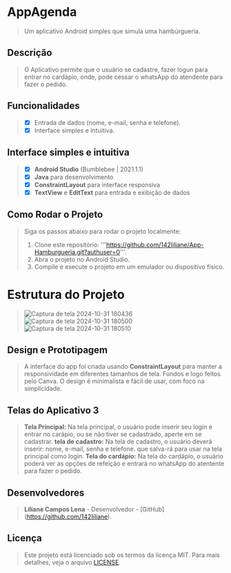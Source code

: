 # AppAgenda
> Um aplicativo Android simples que simula uma hambúrgueria.

## Descrição
> O Aplicativo permite que o usuário se cadastre, fazer logun para entrar no cardápio, onde, pode cessar o whatsApp do atendente para fazer o pedido.

## Funcionalidades
> - [x] Entrada de dados (nome, e-mail, senha e telefone).
> - [x] Interface simples e intuitiva.

## Interface simples e intuitiva
> - [x] **Android Studio** (Bumblebee | 2021.1.1)
> - [x] **Java** para desenvolvimento
> - [x] **ConstraintLayout** para interface responsiva
> - [x] **TextView** e **EditText** para entrada e exibição de dados

## Como Rodar o Projeto
> Siga os passos abaixo para rodar o projeto localmente:
> 1. Clone este repositório:
>'''https://github.com/142liliane/App-Hamburgueria.git?authuser=0'''.
> 2. Abra o projeto no Android Studio.
> 3. Compile e execute o projeto em um emulador ou dispositivo físico.

# Estrutura do Projeto
> ![Captura de tela 2024-10-31 180436](https://github.com/user-attachments/assets/02cd5054-469e-4dfb-ad29-d1cdf905e8d2)
> ![Captura de tela 2024-10-31 180500](https://github.com/user-attachments/assets/1f0600a2-9ae9-44f1-8093-c1f194166699)
> ![Captura de tela 2024-10-31 180510](https://github.com/user-attachments/assets/e5f5bd22-6253-4738-b378-b4ba86275ed3)

##  Design e Prototipagem
> A interface do app foi criada usando **ConstraintLayout** para manter a responsividade em diferentes tamanhos de tela.
> Fundos e logo feitos pelo Canva. 
> O design é minimalista e fácil de usar, com foco na simplicidade.

## Telas do Aplicativo 3
> **Tela Principal:**
> Na tela principal, o usuário pode inserir seu login e entrar no carápio, ou se não tiver se cadastrado, aperte em se cadastrar.
> **tela de cadastro:**
>  Na tela de cadastro, o usuário deverá inserir: nome, e-mail, senha e telefone. que salva-rá para usar na tela principal como login.
> **Tela do cardápio:**
> Na tela do cardápio, o usuário poderá ver as opções de refeição e entrará no whatsApp do atentente para fazer o pedido.

## Desenvolvedores
> **Liliane Campos Lena**  - Desenvolvedor - [GitHub] (https://github.com/142liliane).

## Licença 
> Este projeto está licenciado sob os termos da licença MIT. Para mais detalhes, veja o arquivo [LICENSE](LICENSE).
